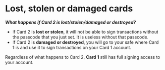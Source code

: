 # Lost, stolen or damaged cards

_**What happens if Card 2 is lost/stolen/damaged or destroyed?**_

* If Card 2 is **lost or stolen**, it will not be able to sign transactions without the passcode that you just set. It is useless without that passcode.
* If Card 2 is **damaged or destroyed**, you will go to your safe where Card 1 is and use it to sign transactions on your Card 1 account.

Regardless of what happens to Card 2, **Card 1** still has full signing access to your account.&#x20;
